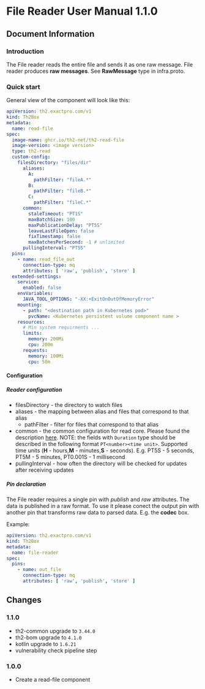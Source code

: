 # File Reader User Manual 1.1.0

## Document Information

### Introduction

The File reader reads the entire file and sends it as one raw message. File reader produces **raw messages**. See **RawMessage** type in infra.proto.

### Quick start

General view of the component will look like this:

```yaml
apiVersion: th2.exactpro.com/v1
kind: Th2Box
metadata:
  name: read-file
spec:
  image-name: ghcr.io/th2-net/th2-read-file
  image-version: <image version>
  type: th2-read
  custom-config:
    filesDirectory: "files/dir"
      aliases:
        A:
          pathFilter: "fileA.*"
        B:
          pathFilter: "fileB.*"
        C:
          pathFilter: "fileC.*"
      common:
        staleTimeout: "PT1S"
        maxBatchSize: 100
        maxPublicationDelay: "PT5S"
        leaveLastFileOpen: false
        fixTimestamp: false
        maxBatchesPerSecond: -1 # unlimited
      pullingInterval: "PT5S"
  pins:
    - name: read_file_out
      connection-type: mq
      attributes: [ 'raw', 'publish', 'store' ]
  extended-settings:
    service:
      enabled: false
    envVariables:
      JAVA_TOOL_OPTIONS: "-XX:+ExitOnOutOfMemoryError"
    mounting:
      - path: "<destination path in Kubernetes pod>"
        pvcName: <Kubernetes persistent volume component name >
    resources:
      # Min system requirments ...
      limits:
        memory: 200Mi
        cpu: 200m
      requests:
        memory: 100Mi
        cpu: 50m
```

#### Configuration

##### Reader configuration

+ filesDirectory - the directory to watch files
+ aliases - the mapping between alias and files that correspond to that alias
    + pathFilter - filter for files that correspond to that alias
+ common - the common configuration for read core. Please found the description [here](https://github.com/th2-net/th2-read-file-common-core/blob/master/README.md#configuration). NOTE: the fields with `Duration` type should be described in
  the following format `PT<number><time unit>`. Supported time units (**H** - hours,**M** - minutes,**S** - seconds). E.g. PT5S - 5 seconds, PT5M - 5 minutes, PT0.001S - 1 millisecond
+ pullingInterval - how often the directory will be checked for updates after receiving updates

##### Pin declaration

The File reader requires a single pin with _publish_ and _raw_ attributes. The data is published in a raw format. To use it please conect the output pin with another pin that transforms raw data to parsed data. E.g. the **codec** box.

Example:

```yaml
apiVersion: th2.exactpro.com/v1
kind: Th2Box
metadata:
  name: file-reader
spec:
  pins:
    - name: out_file
      connection-type: mq
      attributes: [ 'raw', 'publish', 'store' ]
```

## Changes

### 1.1.0
+ th2-common upgrade to `3.44.0`
+ th2-bom upgrade to `4.1.0`
+ kotlin upgrade to `1.6.21`
+ vulnerability check pipeline step

### 1.0.0

+ Create a read-file component
